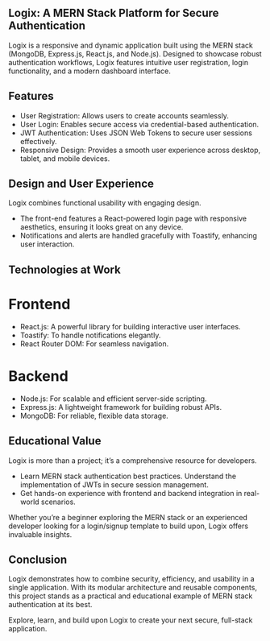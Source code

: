 ## Logix: A MERN Stack Platform for Secure Authentication
Logix is a responsive and dynamic application built using the MERN stack (MongoDB, Express.js, React.js, and Node.js). Designed to showcase robust authentication workflows, Logix features intuitive user registration, login functionality, and a modern dashboard interface.

## Features
- User Registration: Allows users to create accounts seamlessly.
- User Login: Enables secure access via credential-based authentication.
- JWT Authentication: Uses JSON Web Tokens to secure user sessions effectively.
- Responsive Design: Provides a smooth user experience across desktop, tablet, and mobile devices.

## Design and User Experience
Logix combines functional usability with engaging design.

- The front-end features a React-powered login page with responsive aesthetics, ensuring it looks great on any device.
- Notifications and alerts are handled gracefully with Toastify, enhancing user interaction.

## Technologies at Work

# Frontend
- React.js: A powerful library for building interactive user interfaces.
- Toastify: To handle notifications elegantly.
- React Router DOM: For seamless navigation.

# Backend
- Node.js: For scalable and efficient server-side scripting.
- Express.js: A lightweight framework for building robust APIs.
- MongoDB: For reliable, flexible data storage.

## Educational Value

Logix is more than a project; it’s a comprehensive resource for developers.

- Learn MERN stack authentication best practices.
Understand the implementation of JWTs in secure session management.
- Get hands-on experience with frontend and backend integration in real-world scenarios.

Whether you’re a beginner exploring the MERN stack or an experienced developer looking for a login/signup template to build upon, Logix offers invaluable insights.

## Conclusion

Logix demonstrates how to combine security, efficiency, and usability in a single application. With its modular architecture and reusable components, this project stands as a practical and educational example of MERN stack authentication at its best.

Explore, learn, and build upon Logix to create your next secure, full-stack application.
